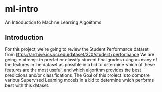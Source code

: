 # ml-intro
An Introduction to Machine Learning Algorithms

## Introduction
For this project, we're going to review the Student Performance dataset from https://archive.ics.uci.edu/dataset/320/student+performance
We are going to attempt to predict or classify student final grades using as many of the features in the dataset as
possible in a bid to determine which of these features are the most useful, and which algorithm provides the best
predictions and/or classifications.
The Goal of this project is to compare various Supervised Learning models in a bid to determine which performs best with this dataset.

